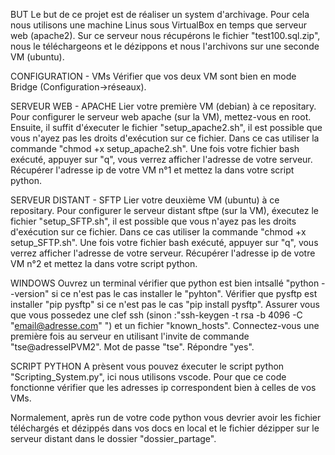BUT
Le but de ce projet est de réaliser un system d'archivage.
Pour cela nous utilisons une machine Linus sous VirtualBox en temps que serveur web (apache2).
Sur ce serveur nous récupérons le fichier "test100.sql.zip", nous le téléchargeons et le dézippons et nous l'archivons sur une seconde VM (ubuntu).

CONFIGURATION - VMs
Vérifier que vos deux VM sont bien en mode Bridge (Configuration->réseaux).

SERVEUR WEB - APACHE
Lier votre première VM (debian) à ce repositary.
Pour configurer le serveur web apache (sur la VM), mettez-vous en root. Ensuite, il suffit d'éxecuter le fichier "setup_apache2.sh", il est possible que vous n'ayez pas les droits d'exécution sur ce fichier. Dans ce cas utiliser la commande "chmod +x setup_apache2.sh". 
Une fois votre fichier bash exécuté, appuyer sur "q", vous verrez afficher l'adresse de votre serveur. Récupérer l'adresse ip de votre VM n°1 et mettez la dans votre script python.

SERVEUR DISTANT - SFTP
Lier votre deuxième VM (ubuntu) à ce repositary.
Pour configurer le serveur distant sftpe (sur la VM), éxecutez le fichier "setup_SFTP.sh", il est possible que vous n'ayez pas les droits d'exécution sur ce fichier. Dans ce cas utiliser la commande "chmod +x setup_SFTP.sh". 
Une fois votre fichier bash exécuté, appuyer sur "q", vous verrez afficher l'adresse de votre serveur. 
Récupérer l'adresse ip de votre VM n°2 et mettez la dans votre script python.

WINDOWS
Ouvrez un terminal vérifier que python est bien intsallé "python --version" si ce n'est pas le cas installer le "pyhton".
Vérifier que pysftp est installer "pip pysftp" si ce n'est pas le cas "pip install pysftp".
Assurer vous que vous possedez une clef ssh (sinon :"ssh-keygen -t rsa -b 4096 -C "email@adresse.com" ") et un fichier "known_hosts".
Connectez-vous une première fois au serveur en utilisant l'invite de commande "tse@adresseIPVM2". Mot de passe "tse". Répondre "yes".

SCRIPT PYTHON
A prèsent vous pouvez éxecuter le script python "Scripting_System.py", ici nous utilisons vscode. 
Pour que ce code fonctionne vérifier que les adresses ip correspondent bien à celles de vos VMs.

Normalement, après run de votre code python vous devrier avoir les fichier téléchargés et dézippés dans vos docs en local et le fichier dézipper sur le serveur distant dans le dossier "dossier_partage".
